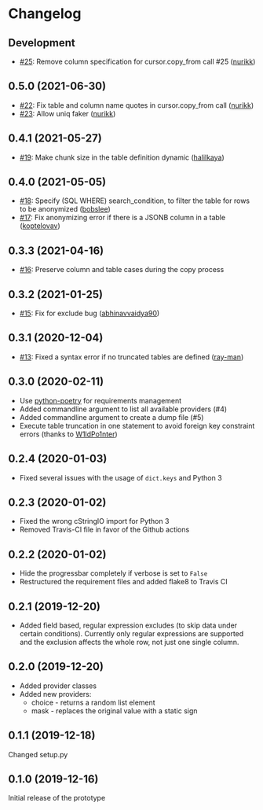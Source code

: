 # Changelog

## Development

* [#25](https://github.com/rheinwerk-verlag/postgresql-anonymizer/pull/25): Remove column specification for cursor.copy_from call #25 ([nurikk](https://github.com/nurikk))

## 0.5.0 (2021-06-30)

* [#22](https://github.com/rheinwerk-verlag/postgresql-anonymizer/pull/22): Fix table and column name quotes in cursor.copy_from call ([nurikk](https://github.com/nurikk))
* [#23](https://github.com/rheinwerk-verlag/postgresql-anonymizer/pull/23): Allow uniq faker ([nurikk](https://github.com/nurikk))

## 0.4.1 (2021-05-27)

* [#19](https://github.com/rheinwerk-verlag/postgresql-anonymizer/pull/19): Make chunk size in the table definition dynamic ([halilkaya](https://github.com/halilkaya))

## 0.4.0 (2021-05-05)

* [#18](https://github.com/rheinwerk-verlag/postgresql-anonymizer/pull/18): Specify (SQL WHERE) search_condition, to filter the table for rows to be anonymized ([bobslee](https://github.com/bobslee))
* [#17](https://github.com/rheinwerk-verlag/postgresql-anonymizer/pull/17): Fix anonymizing error if there is a JSONB column in a table ([koptelovav](https://github.com/koptelovav))

## 0.3.3 (2021-04-16)

* [#16](https://github.com/rheinwerk-verlag/postgresql-anonymizer/issues/16): Preserve column and table cases during the copy process

## 0.3.2 (2021-01-25)

* [#15](https://github.com/rheinwerk-verlag/postgresql-anonymizer/pull/15): Fix for exclude bug ([abhinavvaidya90](https://github.com/abhinavvaidya90))

## 0.3.1 (2020-12-04)

* [#13](https://github.com/rheinwerk-verlag/postgresql-anonymizer/pull/13): Fixed a syntax error if no truncated tables are defined ([ray-man](https://github.com/ray-man))

## 0.3.0 (2020-02-11)

* Use [python-poetry](https://github.com/python-poetry/poetry) for requirements management
* Added commandline argument to list all available providers (#4)
* Added commandline argument to create a dump file (#5)
* Execute table truncation in one statement to avoid foreign key constraint errors (thanks to [W1ldPo1nter](https://github.com/W1ldPo1nter))

## 0.2.4 (2020-01-03)

* Fixed several issues with the usage of ``dict.keys`` and Python 3

## 0.2.3 (2020-01-02)

* Fixed the wrong cStringIO import for Python 3
* Removed Travis-CI file in favor of the Github actions

## 0.2.2 (2020-01-02)

* Hide the progressbar completely if verbose is set to ``False``
* Restructured the requirement files and added flake8 to Travis CI

## 0.2.1 (2019-12-20)

* Added field based, regular expression excludes (to skip data under certain conditions).
  Currently only regular expressions are supported and the exclusion affects the whole row,
  not just one single column.

## 0.2.0 (2019-12-20)

* Added provider classes
* Added new providers:
  * choice - returns a random list element
  * mask - replaces the original value with a static sign

## 0.1.1 (2019-12-18)

Changed setup.py

## 0.1.0 (2019-12-16)

Initial release of the prototype
